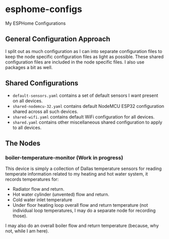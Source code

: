 # esphome-configs
My ESPHome Configurations

## General Configuration Approach
I split out as much configuration as I can into separate configuration files to keep the node specific
configuration files as light as possible. These shared configuration files are included in the node 
specific files. I also use packages a bit as well. 

## Shared Configurations
* `default-sensors.yaml` contains a set of default sensors I want present on all devices. 
* `shared-nodemcu-32.yaml` contains default NodeMCU ESP32 configuration shared across all such devices.
* `shared-wifi.yaml` contains default WiFi configuration for all devices.
* `shared.yaml` contains other miscellaneous shared configuration to apply to all devices.

## The Nodes

### boiler-temperature-monitor (Work in progress)
This device is simply a collection of Dallas temperature sensors for reading temperate information related
to my heating and hot water system, it records temperatures for:

* Radiator flow and return.
* Hot water cylinder (unvented) flow and return.
* Cold water inlet temperature
* Under floor heating loop overall flow and return temperature (not individual loop temperatures, I may do a 
  separate node for recording those).

I may also do an overall boiler flow and return temperature (because, why not, while I am here).
